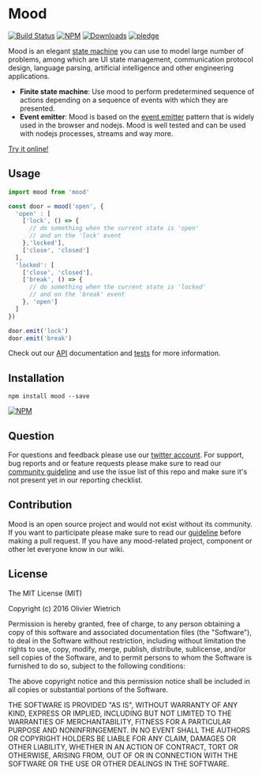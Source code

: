 # Mood

[![Build Status](https://travis-ci.org/bredele/mood.svg?branch=master)](https://travis-ci.org/bredele/mood)
[![NPM](https://img.shields.io/npm/v/mood.svg)](https://www.npmjs.com/package/mood)
[![Downloads](https://img.shields.io/npm/dm/mood.svg)](http://npm-stat.com/charts.html?package=mood)
[![pledge](https://bredele.github.io/contributing-guide/community-pledge.svg)](https://github.com/bredele/contributing-guide/blob/master/guidelines.md)

Mood is an elegant [state machine](https://en.wikipedia.org/wiki/Finite-state_machine#Concepts_and_terminology) you can use to model large number of problems, among which are UI state management, communication protocol design, language parsing, artificial intelligence and other engineering applications.

* **Finite state machine**: Use mood to perform predetermined sequence of actions depending on a sequence of events with which they are presented.
* **Event emitter**: Mood is based on the [event emitter](http://github.com/component/emitter) pattern that is widely used in the browser and nodejs. Mood is well tested and can be used with nodejs processes, streams and way more.

[Try it online!](http://requirebin.com/?code=79074d59c1525895625c)

## Usage

```js
import mood from 'mood'

const door = mood('open', {
  'open' : [
    ['lock', () => {
      // do something when the current state is 'open'
      // and on the 'lock' event
    },'locked'],
    ['close', 'closed']
  ],
  'locked': [
    ['close', 'closed'],
    ['break', () => {
      // do something when the current state is 'locked'
      // and on the 'break' event
    }, 'open']
  ]
})

door.emit('lock')
door.emit('break')
```

Check out our [API](/doc) documentation and [tests](/test) for more information.

## Installation

```shell
npm install mood --save
```

[![NPM](https://nodei.co/npm/mood.png)](https://nodei.co/npm/mood/)


## Question

For questions and feedback please use our [twitter account](https://twitter.com/bredeleca). For support, bug reports and or feature requests please make sure to read our
<a href="https://github.com/bredele/contributing-guide/blob/master/guidelines.md" target="_blank">community guideline</a> and use the issue list of this repo and make sure it's not present yet in our reporting checklist.

## Contribution

Mood is an open source project and would not exist without its community. If you want to participate please make sure to read our <a href="https://github.com/bredele/contributing-guide/blob/master/guidelines.md" target="_blank">guideline</a> before making a pull request. If you have any mood-related project, component or other let everyone know in our wiki.

## License

The MIT License (MIT)

Copyright (c) 2016 Olivier Wietrich

Permission is hereby granted, free of charge, to any person obtaining a copy
of this software and associated documentation files (the "Software"), to deal
in the Software without restriction, including without limitation the rights
to use, copy, modify, merge, publish, distribute, sublicense, and/or sell
copies of the Software, and to permit persons to whom the Software is
furnished to do so, subject to the following conditions:

The above copyright notice and this permission notice shall be included in all
copies or substantial portions of the Software.

THE SOFTWARE IS PROVIDED "AS IS", WITHOUT WARRANTY OF ANY KIND, EXPRESS OR
IMPLIED, INCLUDING BUT NOT LIMITED TO THE WARRANTIES OF MERCHANTABILITY,
FITNESS FOR A PARTICULAR PURPOSE AND NONINFRINGEMENT. IN NO EVENT SHALL THE
AUTHORS OR COPYRIGHT HOLDERS BE LIABLE FOR ANY CLAIM, DAMAGES OR OTHER
LIABILITY, WHETHER IN AN ACTION OF CONTRACT, TORT OR OTHERWISE, ARISING FROM,
OUT OF OR IN CONNECTION WITH THE SOFTWARE OR THE USE OR OTHER DEALINGS IN THE
SOFTWARE.
